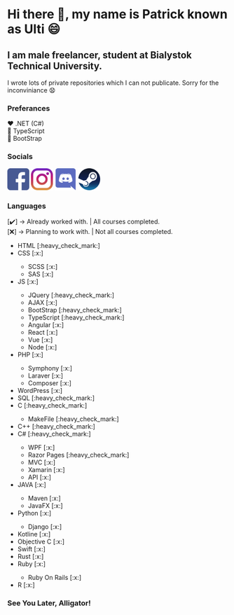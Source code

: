 # Hi there 👋, my name is Patrick known as Ulti 😄

## I am male freelancer, student at Bialystok Technical University.

I wrote lots of private repositories which I can not publicate. Sorry for the inconviniance :anguished:

### Preferances
:heart: .NET (C#)<br/>
:blue_heart: TypeScript<br/>
:purple_heart: BootStrap<br/>
  
### Socials

<a href="https://www.facebook.com/patryk.ulti/" target="blank"><img src="./icons/facebook.png" width="50"/></a>
<a href="https://www.instagram.com/ulti_pl/" target="blank"><img src="./icons/instagram.png" width="50"/></a>
<a href="https://discordapp.com/users/Ulti#8198" target="blank"><img src="./icons/discord.png" width="50"/></a>
<a href="https://steamcommunity.com/id/ulti_pro/" target="blank"><img src="./icons/steam.png" width="50"/></a>

### Languages

[:heavy_check_mark:] -> Already worked with. | All courses completed.<br/>
[:x:] -> Planning to work with. | Not all courses completed.<br/>

<ul>
  <li>HTML [:heavy_check_mark:]</li>
  <li>CSS [:x:]</li>
    <ul>
      <li>SCSS [:x:]</li>
      <li>SAS [:x:]</li>
    </ul>
  <li>JS [:x:]</li>
    <ul>
      <li>JQuery [:heavy_check_mark:]</li>
      <li>AJAX [:x:]</li>
      <li>BootStrap [:heavy_check_mark:]</li>
      <li>TypeScript [:heavy_check_mark:]</li>
      <li>Angular [:x:]</li>
      <li>React [:x:]</li>
      <li>Vue [:x:]</li>
      <li>Node [:x:]</li>
    </ul>
  <li>PHP [:x:]</li>
     <ul>
      <li>Symphony [:x:]</li>
      <li>Laraver [:x:]</li>
      <li>Composer [:x:]</li>
     </ul>
  <li>WordPress [:x:]</li>
  <li>SQL [:heavy_check_mark:]</li>
  <li>C [:heavy_check_mark:]</li>
     <ul>
        <li>MakeFile [:heavy_check_mark:]</li>
    </ul>
  <li>C++ [:heavy_check_mark:]</li>
  <li>C# [:heavy_check_mark:]</li>
     <ul>
        <li>WPF [:x:]</li>
        <li>Razor Pages [:heavy_check_mark:]</li>
        <li>MVC [:x:]</li>
        <li>Xamarin [:x:]</li>
        <li>API [:x:]</li>
     </ul>
  <li>JAVA [:x:]</li>
     <ul>
        <li>Maven [:x:]</li>
        <li>JavaFX [:x:]</li>
     </ul>
  <li>Python [:x:]</li>
     <ul>
        <li>Django [:x:]</li>
     </ul>
  <li>Kotline [:x:]</li>
  <li>Objective C [:x:]</li>
  <li>Swift [:x:]</li>
  <li>Rust [:x:]</li>
  <li>Ruby [:x:]</li>
     <ul>
        <li>Ruby On Rails [:x:]</li>
     </ul>
  <li>R [:x:]</li>
</ul>

### See You Later, Alligator!
